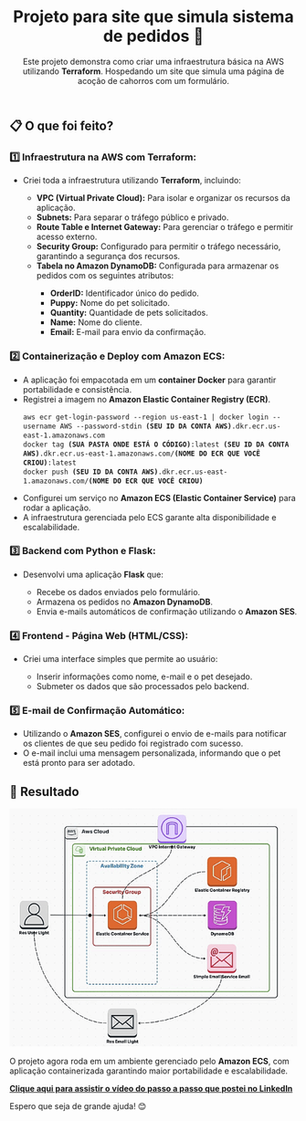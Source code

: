 <!DOCTYPE html>
<html lang="en">
<head>
  <meta charset="UTF-8">
  <meta name="viewport" content="width=device-width, initial-scale=1.0">
</head>
<body>
  <div class="container">
    <header>
      <h1>Projeto para site que simula sistema de pedidos 🐶</h1>
      <p class="subtitle">Este projeto demonstra como criar uma infraestrutura básica na AWS utilizando 
    <strong>Terraform</strong>. Hospedando um site que simula uma página de acoção de cahorros com 
    um formulário.</p>
    </header>
    <section>
      <h2>📋 O que foi feito?</h2>
      <h3>1️⃣ Infraestrutura na AWS com Terraform:</h3>
      <ul>
        <li>Criei toda a infraestrutura utilizando <strong>Terraform</strong>, incluindo:</li>
        <ul>
          <li><strong>VPC (Virtual Private Cloud):</strong> Para isolar e organizar os recursos da aplicação.</li>
          <li><strong>Subnets:</strong> Para separar o tráfego público e privado.</li>
          <li><strong>Route Table e Internet Gateway:</strong> Para gerenciar o tráfego e permitir acesso externo.</li>
          <li><strong>Security Group:</strong> Configurado para permitir o tráfego necessário, garantindo a segurança dos recursos.</li>
          <li><strong>Tabela no Amazon DynamoDB:</strong> Configurada para armazenar os pedidos com os seguintes atributos:</li>
          <ul>
            <li><strong>OrderID:</strong> Identificador único do pedido.</li>
            <li><strong>Puppy:</strong> Nome do pet solicitado.</li>
            <li><strong>Quantity:</strong> Quantidade de pets solicitados.</li>
            <li><strong>Name:</strong> Nome do cliente.</li>
            <li><strong>Email:</strong> E-mail para envio da confirmação.</li>
          </ul>
        </ul>
      </ul>
      <h3>2️⃣ Containerização e Deploy com Amazon ECS:</h3>
      <ul>
        <li>A aplicação foi empacotada em um <strong>container Docker</strong> para garantir portabilidade e consistência.</li>
        <li>Registrei a imagem no <strong>Amazon Elastic Container Registry (ECR)</strong>.</li>
        <pre><code>aws ecr get-login-password --region us-east-1 | docker login --username AWS --password-stdin <strong>(SEU ID DA CONTA AWS)</strong>.dkr.ecr.us-east-1.amazonaws.com
docker tag <strong>(SUA PASTA ONDE ESTÁ O CÓDIGO)</strong>:latest <strong>(SEU ID DA CONTA AWS)</strong>.dkr.ecr.us-east-1.amazonaws.com/<strong>(NOME DO ECR QUE VOCÊ CRIOU)</strong>:latest
docker push <strong>(SEU ID DA CONTA AWS)</strong>.dkr.ecr.us-east-1.amazonaws.com/<strong>(NOME DO ECR QUE VOCÊ CRIOU)</strong></code></pre>
        <p>
        </p>
        <li>Configurei um serviço no <strong>Amazon ECS (Elastic Container Service)</strong> para rodar a aplicação.</li>
        <li>A infraestrutura gerenciada pelo ECS garante alta disponibilidade e escalabilidade.</li>
      </ul>
      <h3>3️⃣ Backend com Python e Flask:</h3>
      <ul>
        <li>Desenvolvi uma aplicação <strong>Flask</strong> que:</li>
        <ul>
          <li>Recebe os dados enviados pelo formulário.</li>
          <li>Armazena os pedidos no <strong>Amazon DynamoDB</strong>.</li>
          <li>Envia e-mails automáticos de confirmação utilizando o <strong>Amazon SES</strong>.</li>
        </ul>
      </ul>
      <h3>4️⃣ Frontend - Página Web (HTML/CSS):</h3>
      <ul>
        <li>Criei uma interface simples que permite ao usuário:</li>
        <ul>
          <li>Inserir informações como nome, e-mail e o pet desejado.</li>
          <li>Submeter os dados que são processados pelo backend.</li>
        </ul>
      </ul>
      <h3>5️⃣ E-mail de Confirmação Automático:</h3>
      <ul>
        <li>Utilizando o <strong>Amazon SES</strong>, configurei o envio de e-mails para notificar os clientes de que seu pedido foi registrado com sucesso.</li>
        <li>O e-mail inclui uma mensagem personalizada, informando que o pet está pronto para ser adotado.</li>
      </ul>
    </section>
    <footer>
      <h2>🚀 Resultado</h2>
      <img src="Web-ECS.gif" alt="Fluxo de pedido no PuppyShop"
      <p>
      </p>
      <p>
      O projeto agora roda em um ambiente gerenciado pelo <strong>Amazon ECS</strong>, com aplicação containerizada garantindo maior portabilidade e escalabilidade.</p>
      <p>
        <strong><a href="https://www.linkedin.com/posts/vinicius-marssoy_fala-rede-neste-post-vou-compartilhar-activity-7264328990557970434-P5aa?utm_source=share&utm_medium=member_desktop" target="_blank">
        Clique aqui para assistir o vídeo do passo a passo que postei no LinkedIn</a></strong>
      </p>
      <p>Espero que seja de grande ajuda! 😊</p>
    </footer>
  </div>
</body>
</html>
